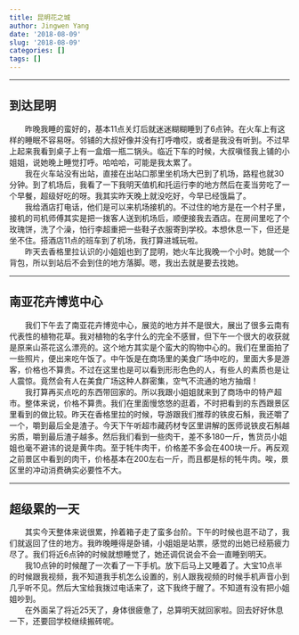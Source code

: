 ```yaml
---
title: 昆明花之城
author: Jingwen Yang
date: '2018-08-09'
slug: '2018-08-09'
categories: []
tags: []
---
```

---
到达昆明
-
&emsp;&emsp;昨晚我睡的蛮好的，基本11点关灯后就迷迷糊糊睡到了6点钟。在火车上有这样的睡眠不容易呀。邻铺的大叔好像并没有打呼噜哎，或者是我没有听到。不过早上起来我看到桌子上有一盒烟一瓶二锅头。临近下车的时候，大叔嗔怪我上铺的小姐姐，说她晚上睡觉打呼。哈哈哈，可能是我太累了。</br>
&emsp;&emsp;我在火车站没有出站，直接在出站口那里坐机场大巴到了机场，路程也就30分钟。到了机场后，我看了一下我明天值机和托运行李的地方然后在麦当劳吃了一个早餐，超级好吃的呀。我其实昨天晚上就没吃好，今早已经饿扁了。</br>
&emsp;&emsp;我给酒店打电话，他们是可以来机场接机的。不过住的地方是在一个村子里，接机的司机师傅其实是把一拨客人送到机场后，顺便接我去酒店。在房间里吃了个玫瑰饼，洗了个澡，怕行李超重把一些鞋子衣服寄到学校。本想休息一下，但还是坐不住。搭酒店11点的班车到了机场，我打算进城玩啦。</br>
&emsp;&emsp;昨天去香格里拉认识的小姐姐也到了昆明，她火车比我晚一个小时。她就一个背包，所以到站后不会到住的地方落脚。嗯，我出去就是要去找她。</br>

----
南亚花卉博览中心
-
&emsp;&emsp;我们下午去了南亚花卉博览中心，展览的地方并不是很大，展出了很多云南有代表性的植物花草。我对植物的名字什么的完全不感冒，但下午一个很大的收获就是原来山茶花这么漂亮的。这个地方其实是个蛮大的购物中心的。我们在里面拍了一些照片，便出来吃午饭了。中午饭是在商场里的美食广场中吃的，里面大多是游客，价格也不算贵。不过在这里也是可以看到形形色色的人，有些人的素质也是让人震惊。竟然会有人在美食广场这种人群密集，空气不流通的地方抽烟！</br>
&emsp;&emsp;我打算再买点吃的东西带回家的。所以我跟小姐姐就来到了商场中的特产超市。整体来说，价格不算贵。我们在里面慢悠悠的逛着，不时把看到的东西跟景区里看到的做比较。昨天在香格里拉的时候，导游跟我们推荐的铁皮石斛，我还嚼了一个，嚼到最后全是渣子。今天下午听超市藏药材专区里讲解的医师说铁皮石斛越劣质，嚼到最后渣子越多。然后我们看到一些肉干，差不多180一斤，售货员小姐姐也毫不避讳的说是黄牛肉。至于牦牛肉干，价格差不多会在400块一斤。再反观之前景区中看到的肉干，价格基本在200左右一斤，而且都是标的牦牛肉。唉，景区里的冲动消费确实必要性不大。</br>

----
超级累的一天
---
&emsp;&emsp;其实今天整体来说很累，拎着箱子走了蛮多台阶。下午的时候也逛不动了，我们就返回了住的地方。我昨晚睡得是卧铺，小姐姐是站票，感觉的出她已经筋疲力尽了。我们将近6点钟的时候就想睡觉了，她还调侃说会不会一直睡到明天。</br>
&emsp;&emsp;我10点钟的时候醒了一次看了一下手机。放下后马上又睡着了。大宝10点半的时候跟我视频，我不知道我手机怎么设置的，别人跟我视频的时候手机声音小到几乎听不见。然后大宝给我拨过电话来了，这下我终于醒了。不知道有没有把小姐姐吵到。</br>
&emsp;&emsp;在外面呆了将近25天了，身体很疲惫了，总算明天就回家啦。回去好好休息一下，还要回学校继续搬砖呢。</br>
